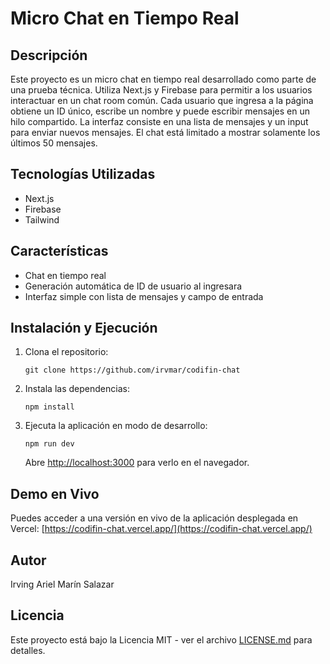 
# Micro Chat en Tiempo Real

## Descripción
Este proyecto es un micro chat en tiempo real desarrollado como parte de una prueba técnica. Utiliza Next.js y Firebase para permitir a los usuarios interactuar en un chat room común. Cada usuario que ingresa a la página obtiene un ID único, escribe un nombre y puede escribir mensajes en un hilo compartido. La interfaz consiste en una lista de mensajes y un input para enviar nuevos mensajes. El chat está limitado a mostrar solamente los últimos 50 mensajes.

## Tecnologías Utilizadas
- Next.js
- Firebase
- Tailwind

## Características
- Chat en tiempo real
- Generación automática de ID de usuario al ingresara
- Interfaz simple con lista de mensajes y campo de entrada

## Instalación y Ejecución
1. Clona el repositorio:
   ```
   git clone https://github.com/irvmar/codifin-chat
   ```
2. Instala las dependencias:
   ```
   npm install
   ```
3. Ejecuta la aplicación en modo de desarrollo:
   ```
   npm run dev
   ```
   Abre [http://localhost:3000](http://localhost:3000) para verlo en el navegador.

## Demo en Vivo
Puedes acceder a una versión en vivo de la aplicación desplegada en Vercel: [https://codifin-chat.vercel.app/](https://codifin-chat.vercel.app/)

## Autor
Irving Ariel Marín Salazar

## Licencia
Este proyecto está bajo la Licencia MIT - ver el archivo [LICENSE.md](LICENSE.md) para detalles.
